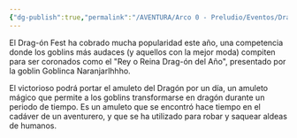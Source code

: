 ```yaml
---
{"dg-publish":true,"permalink":"/AVENTURA/Arco 0 - Preludio/Eventos/Drag-ón Fest/","noteIcon":""}
---
```


El Drag-ón Fest ha cobrado mucha popularidad este año, una competencia donde los goblins más audaces (y aquellos con la mejor moda) compiten para ser coronados como el "Rey o Reina Drag-ón del Año", presentado por la goblin Goblinca Naranjarlhhho.

El victorioso podrá portar el amuleto del Dragón por un día, un amuleto mágico que permite a los goblins transformarse en dragón durante un periodo de tiempo. Es un amuleto que se encontró hace tiempo en el cadáver de un aventurero, y que se ha utilizado para robar y saquear aldeas de humanos.